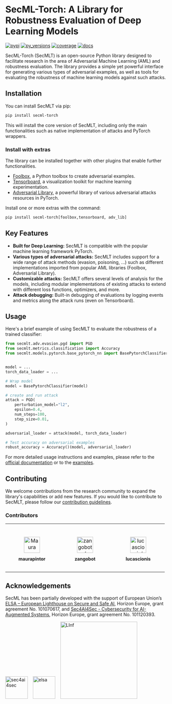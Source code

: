  # SecML-Torch: A Library for Robustness Evaluation of Deep Learning Models

[![pypi](https://img.shields.io/badge/pypi-latest-blue)](https://pypi.org/pypi/secml-torch/)
[![py\_versions](https://img.shields.io/badge/python-3.8%2B-blue)](https://pypi.org/pypi/secml-torch/)
[![coverage](https://codecov.io/gh/pralab/secml-torch/branch/main/graph/badge.svg)](https://app.codecov.io/gh/pralab/secml-torch)
[![docs](https://readthedocs.org/projects/secml-torch/badge/?version=latest)](https://secml-torch.readthedocs.io/en/latest/#)

SecML-Torch (SecMLT) is an open-source Python library designed to facilitate research in the area of Adversarial Machine Learning (AML) and robustness evaluation.
The library provides a simple yet powerful interface for generating various types of adversarial examples, as well as tools for evaluating the robustness of machine learning models against such attacks.

## Installation

You can install SecMLT via pip:
```bash
pip install secml-torch
```

This will install the core version of SecMLT, including only the main functionalities such as native implementation of attacks and PyTorch wrappers.

### Install with extras

The library can be installed together with other plugins that enable further functionalities.

* [Foolbox](https://github.com/bethgelab/foolbox), a Python toolbox to create adversarial examples.
* [Tensorboard](https://www.tensorflow.org/tensorboard), a visualization toolkit for machine learning experimentation.
* [Adversarial Library](https://github.com/jeromerony/adversarial-library), a powerful library of various adversarial attacks resources in PyTorch.


Install one or more extras with the command:
```bash
pip install secml-torch[foolbox,tensorboard, adv_lib]
```

## Key Features

- **Built for Deep Learning:** SecMLT is compatible with the popular machine learning framework PyTorch.
- **Various types of adversarial attacks:** SecMLT includes support for a wide range of attack methods (evasion, poisoning, ...) such as different implementations imported from popular AML libraries (Foolbox, Adversarial Library).
- **Customizable attacks:** SecMLT offers several levels of analysis for the models, including modular implementations of existing attacks to extend with different loss functions, optimizers, and more.
- **Attack debugging:** Built-in debugging of evaluations by logging events and metrics along the attack runs (even on Tensorboard).

## Usage

Here's a brief example of using SecMLT to evaluate the robustness of a trained classifier:

```python
from secmlt.adv.evasion.pgd import PGD
from secmlt.metrics.classification import Accuracy
from secmlt.models.pytorch.base_pytorch_nn import BasePytorchClassifier


model = ...
torch_data_loader = ...

# Wrap model
model = BasePytorchClassifier(model)

# create and run attack
attack = PGD(
    perturbation_model="l2",
    epsilon=0.4,
    num_steps=100,
    step_size=0.01,
)

adversarial_loader = attack(model, torch_data_loader)

# Test accuracy on adversarial examples
robust_accuracy = Accuracy()(model, adversarial_loader)
```

For more detailed usage instructions and examples, please refer to the [official documentation](https://secml-torch.readthedocs.io/en/latest/) or to the [examples](https://github.com/pralab/secml-torch/tree/main/examples).

## Contributing

We welcome contributions from the research community to expand the library's capabilities or add new features.
If you would like to contribute to SecMLT, please follow our [contribution guidelines](https://github.com/pralab/secml-torch/blob/main/CONTRIBUTING.md).

### Contributors

<table>
<tr>
    <td align="center" style="word-wrap: break-word; width: 150.0; height: 150.0">
        <a href=https://github.com/maurapintor>
            <img src=https://avatars.githubusercontent.com/u/23276849?v=4 width="50;"  style="border-radius:50%;align-items:center;justify-content:center;overflow:hidden;padding:10px" alt=Maura Pintor/>
            <br />
            <sub style="font-size:14px;padding:10px"><b>maurapintor</b></sub>
        </a>
    </td>
    </td>
    <td align="center" style="word-wrap: break-word; width: 150.0; height: 150.0">
        <a href=https://github.com/zangobot>
            <img src=https://avatars.githubusercontent.com/u/6831380?v=4 width="50;"  style="border-radius:50%;align-items:center;justify-content:center;overflow:hidden;padding:10px" alt=zangobot/>
            <br />
            <sub style="font-size:14px;padding:10px"><b>zangobot</b></sub>
        </a>
    </td>
    <td align="center" style="word-wrap: break-word; width: 150.0; height: 150.0">
        <a href=https://github.com/lucascionis>
            <img src=https://avatars.githubusercontent.com/u/46931538?v=4 width="50;"  style="border-radius:50%;align-items:center;justify-content:center;overflow:hidden;padding:10px" alt=lucascionis/>
            <br />
            <sub style="font-size:14px;padding:10px"><b>lucascionis</b></sub>
        </a>
    </td>
</tr>
</table>

## Acknowledgements
SecML has been partially developed with the support of European Union’s [ELSA – European Lighthouse on Secure and Safe AI](https://elsa-ai.eu), Horizon Europe, grant agreement No. 101070617, and [Sec4AI4Sec - Cybersecurity for AI-Augmented Systems](https://www.sec4ai4sec-project.eu), Horizon Europe, grant agreement No. 101120393.

<img src="https://github.com/pralab/secml-torch/blob/main/assets/logos/sec4AI4sec.png" alt="sec4ai4sec" style="width:70px;"/> &nbsp;&nbsp; 
<img src="https://github.com/pralab/secml-torch/blob/main/assets/logos//elsa.jpg" alt="elsa" style="width:70px;"/> &nbsp;&nbsp; 
<img src="https://github.com/pralab/secml-torch/blob/main/assets/logos/FundedbytheEU.png" alt="LInf" style="width:240px;"/>
